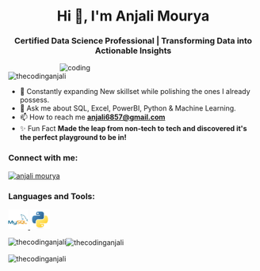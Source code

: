 
<h1 align="center">Hi 👋, I'm Anjali Mourya</h1>
<h3 align="center">Certified Data Science Professional | Transforming Data into Actionable Insights</h3>

<img align="right" alt="coding" width="400" src="https://miro.medium.com/v2/resize:fill:96:96/1*v-fD7Gm_N59ipd5qNKzcXQ.gif">

<p align="left"> <img src="https://komarev.com/ghpvc/?username=thecodinganjali&label=Profile%20views&color=0e75b6&style=flat" alt="thecodinganjali" /> </p>

- 🌱 Constantly expanding New skillset while polishing the ones I already possess.
- 💭 Ask me about SQL, Excel, PowerBI, Python & Machine Learning.
- 📫 How to reach me **anjali6857@gmail.com**
- ✨ Fun Fact **Made the leap from non-tech to tech and discovered it's the perfect playground to be in!**

<h3 align="left">Connect with me:</h3>
<p align="left">
  <a href="https://linkedin.com/in/anjali mourya" target="blank">
    <img align="center" src="https://raw.githubusercontent.com/rahuldkjain/github-profile-readme-generator/master/src/images/icons/Social/linked-in-alt.svg" alt="anjali mourya" height="30" width="40" />
  </a>
</p>

<h3 align="left">Languages and Tools:</h3>
<p align="left">
  <a href="https://www.mysql.com/" target="_blank" rel="noreferrer">
    <img src="https://raw.githubusercontent.com/devicons/devicon/master/icons/mysql/mysql-original-wordmark.svg" alt="mysql" width="40" height="40"/>
  </a>
  <a href="https://www.python.org" target="_blank" rel="noreferrer">
    <img src="https://raw.githubusercontent.com/devicons/devicon/master/icons/python/python-original.svg" alt="python" width="40" height="40"/>
  </a>
</p>

<p>
  <img align="left" src="https://github-readme-stats.vercel.app/api/top-langs?username=thecodinganjali&show_icons=true&locale=en&layout=compact" alt="thecodinganjali" />
</p>

<p>
  <img align="center" src="https://github-readme-stats.vercel.app/api?username=thecodinganjali&show_icons=true&locale=en" alt="thecodinganjali" />
</p>

<p>
  <img align="center" src="https://github-readme-streak-stats.herokuapp.com/?user=thecodinganjali&" alt="thecodinganjali" />
</p>

